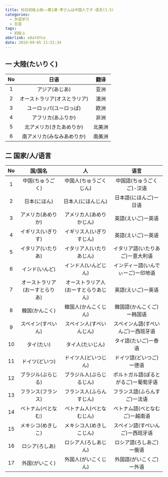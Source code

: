 ```yaml
---
title: 标日初级上册——第1课-李さんは中国人です-语言(1.5)
categories:
  - 外语学习
  - 日语
tags:
  - 初级上
abbrlink: e8a7dfce
date: 2019-09-05 21:51:34
---
```

## 一 大陸(たいりく)

|  No  |          日语          | 翻译 |
| :--: | :--------------------: | :--: |
|  1   |     アジア(あじあ)     | 亚洲 |
|  2   | オーストラリア(オスとラリア) | 澳洲 |
|  3  | ユーロッパ(ユーロっぱ) | 欧洲 |
| 4 | アフリカ(あふりか) | 非洲 |
| 5 | 北アメリカ(きたあめりか) | 北美洲 |
| 6 | 南アメリカ(みなみあめりか) | 南美洲 |

<!--more-->

## 二 国家/人/语言

|  No  |            国/国名             |                  人                  |                 语言                 |
| :--: | :----------------------------: | :----------------------------------: | :----------------------------------: |
|  1   |        中国(ちゅうごく)        |        中国人(ちゅうごくじん)        |      中国語(ちゅうごくご)-汉语       |
|  2   |          日本(にほん)          |          日本人(にほんじん)          |        日本語(にほんご)ー日语        |
|  3   |       アメリカ(あめりか)       |       アメリカ人(あめりかじん)       |          英語(えいご)ー英语          |
|  4   |       イギリス(いぎりす)       |       イギリス人(いぎりすじん)       |          英語(えいご)ー英语          |
|  5   |       イタリア(いたりあ)       |       イタリア人(いたりあじん)       |   イタリア語(いたりあご)ー意大利语   |
|  6   |         インド(いんど)         |         インド人(いんどじん)         |  インディー語(いんでぃーご)ー印地语  |
|  7   | オーストラリア(おーすとらりあ) | オーストラリア人(おーすとらりあじん) |          英語(えいご)ー英语          |
|  8   |         韓国(かんこく)         |         韓国人(かんこくじん)         |      韓国語(かんこくご)ー韩国语      |
|  9   |       スペイン(すぺいん)       |       スペイン人(すぺいんじん)       |  スペインん語(すぺいんご)ー西班牙语  |
|  10  |           タイ(たい)           |           タイ人(たいじん)           |         タイ語(たいご)ー泰语         |
|  11  |         ドイツ(どいつ)         |         ドイツ人(どいつじん)         |       ドイツ語(どいつご)ー德语       |
|  12  |       ブラジル(ぶらじる)       |       ブラジル人(ぶらじるじん)       | ポルトガル語(ぽるとがるご)ー葡萄牙语 |
|  13  |       フランス(フランス)       |       フランス人(ふらんすじん)       |     フランス語(ふらんすご)ー法语     |
|  14  |       ベトナム(べとなむ)       |       ベトナム人(べとなむじん)       |    ベトナム語(べとなむご)ー越南语    |
|  15  |       メキシコ(めきしこ)       |       メキシコ人(めきしこじん)       |   スペイン語(すぺいんご)ー西班牙语   |
|  16  |         ロシア(ろしあ)         |         ロシア人(ろしあじん)         |       ロシア語(ろしあご)ー俄语       |
|  17  |         外国(がいこく)         |         外国人(がいこくじん)         |       外国語(がいこくご)ー外语       |

